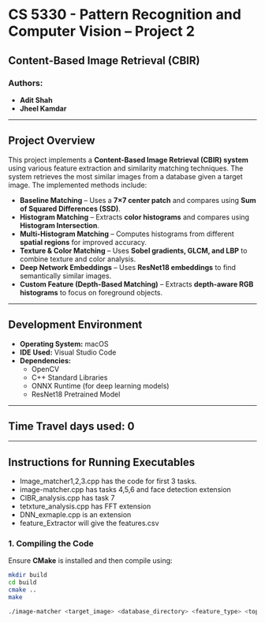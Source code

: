 # CS 5330 - Pattern Recognition and Computer Vision – Project 2  
## Content-Based Image Retrieval (CBIR)  

### **Authors:**  
- **Adit Shah**  
- **Jheel Kamdar**  

---

## **Project Overview**  
This project implements a **Content-Based Image Retrieval (CBIR) system** using various feature extraction and similarity matching techniques. The system retrieves the most similar images from a database given a target image. The implemented methods include:  

- **Baseline Matching** – Uses a **7×7 center patch** and compares using **Sum of Squared Differences (SSD)**.  
- **Histogram Matching** – Extracts **color histograms** and compares using **Histogram Intersection**.  
- **Multi-Histogram Matching** – Computes histograms from different **spatial regions** for improved accuracy.  
- **Texture & Color Matching** – Uses **Sobel gradients, GLCM, and LBP** to combine texture and color analysis.  
- **Deep Network Embeddings** – Uses **ResNet18 embeddings** to find semantically similar images.  
- **Custom Feature (Depth-Based Matching)** – Extracts **depth-aware RGB histograms** to focus on foreground objects.  

---

## **Development Environment**  
- **Operating System:** macOS 
- **IDE Used:** Visual Studio Code 
- **Dependencies:**  
  - OpenCV  
  - C++ Standard Libraries  
  - ONNX Runtime (for deep learning models)  
  - ResNet18 Pretrained Model  
---
## Time Travel days used: 0 
---

## **Instructions for Running Executables**  
- Image_matcher1,2,3.cpp has the code for first 3 tasks.
- image-matcher.cpp has tasks 4,5,6 and face detection extension
- CIBR_analysis.cpp has task 7 
- tetxture_analysis.cpp has FFT extension 
- DNN_exmaple.cpp is an extension
- feature_Extractor will give the features.csv

### **1. Compiling the Code**  
Ensure **CMake** is installed and then compile using:  
```bash
mkdir build
cd build
cmake ..
make

./image-matcher <target_image> <database_directory> <feature_type> <top_N_results> <matching_method>


